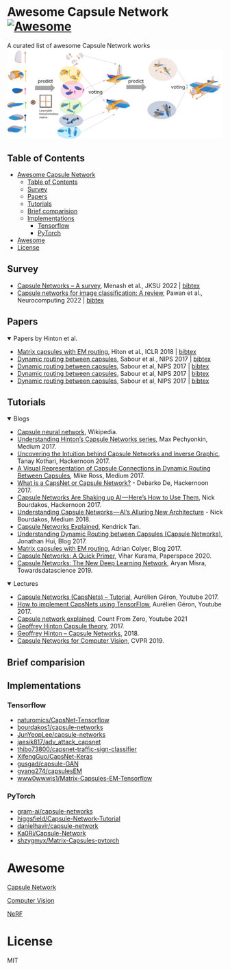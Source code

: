 # Awesome Capsule Network [![Awesome](https://cdn.rawgit.com/sindresorhus/awesome/d7305f38d29fed78fa85652e3a63e154dd8e8829/media/badge.svg)](https://github.com/sindresorhus/awesome)
A curated list of awesome Capsule Network works
<img src="assets\Routing-plan.png" />

## Table of Contents

- [Awesome Capsule Network ](#awesome-capsule-network-)
  - [Table of Contents](#table-of-contents)
  - [Survey](#survey)
  - [Papers](#papers)
  - [Tutorials](#tutorials)
  - [Brief comparision](#brief-comparision)
  - [Implementations](#implementations)
    - [Tensorflow](#tensorflow)
    - [PyTorch](#pytorch)
- [Awesome](#awesome)
- [License](#license)

## Survey

- [Capsule Networks – A survey](https://www.sciencedirect.com/science/article/pii/S1319157819309322), Menash et al., JKSU 2022 | [bibtex](assets\citations.txt#L5)
- [Capsule networks for image classification: A review](https://www.sciencedirect.com/science/article/pii/S0925231222010657), Pawan et al., Neurocomputing 2022 | [bibtex](assets\citations.txt#L12)

## Papers
<details open>
<summary>Papers by Hinton et al.</summary>

- [Matrix capsules with EM routing](https://openreview.net/pdf?id=HJWLfGWRb), Hiton et al., ICLR 2018 | [bibtex](assets\citations.txt#L20)
- [Dynamic routing between capsules](https://proceedings.neurips.cc/paper_files/paper/2017/hash/2cad8fa47bbef282badbb8de5374b894-Abstract.html), Sabour et al., NIPS 2017 | [bibtex](assets\citations.txt#L28)
- [Dynamic routing between capsules](https://proceedings.neurips.cc/paper_files/paper/2017/hash/2cad8fa47bbef282badbb8de5374b894-Abstract.html), Sabour et al, NIPS 2017 | [bibtex](assets\citations.txt#L28)
- [Dynamic routing between capsules](https://proceedings.neurips.cc/paper_files/paper/2017/hash/2cad8fa47bbef282badbb8de5374b894-Abstract.html), Sabour et al, NIPS 2017 | [bibtex](assets\citations.txt#L28)
- [Dynamic routing between capsules](https://proceedings.neurips.cc/paper_files/paper/2017/hash/2cad8fa47bbef282badbb8de5374b894-Abstract.html), Sabour et al, NIPS 2017 | [bibtex](assets\citations.txt#L28)

</details>

## Tutorials

<details open>
<summary>Blogs</summary>

- [Capsule neural network](https://en.wikipedia.org/wiki/Capsule_neural_network), Wikipedia. 
- [Understanding Hinton’s Capsule Networks series](https://medium.com/ai%C2%B3-theory-practice-business/understanding-hintons-capsule-networks-part-i-intuition-b4b559d1159b), Max Pechyonkin, Medium 2017.
- [Uncovering the Intuition behind Capsule Networks and Inverse Graphic](https://hackernoon.com/uncovering-the-intuition-behind-capsule-networks-and-inverse-graphics-part-i-7412d121798d),  Tanay Kothari, Hackernoon 2017.
- [A Visual Representation of Capsule Connections in Dynamic Routing Between Capsules](https://medium.com/@mike_ross/a-visual-representation-of-capsule-network-computations-83767d79e737), Mike Ross, Medium 2017.
- [What is a CapsNet or Capsule Network?](https://hackernoon.com/what-is-a-capsnet-or-capsule-network-2bfbe48769cc) - Debarko De, Hackernoon 2017.
- [Capsule Networks Are Shaking up AI — Here’s How to Use Them](https://hackernoon.com/capsule-networks-are-shaking-up-ai-heres-how-to-use-them-c233a0971952), Nick Bourdakos, Hackernoon 2017.
- [Understanding Capsule Networks — AI’s Alluring New Architecture](https://medium.freecodecamp.org/understanding-capsule-networks-ais-alluring-new-architecture-bdb228173ddc) - Nick Bourdakos, Medium 2018.
- [Capsule Networks Explained](https://kndrck.co/posts/capsule_networks_explained/), Kendrick Tan.
- [Understanding Dynamic Routing between Capsules (Capsule Networks)](https://jhui.github.io/2017/11/03/Dynamic-Routing-Between-Capsules/), Jonathan Hui, Blog 2017.
- [Matrix capsules with EM routing](https://blog.acolyer.org/2017/11/14/matrix-capsules-with-em-routing/), Adrian Colyer, Blog 2017.
- [Capsule Networks: A Quick Primer](https://blog.paperspace.com/capsule-networks/), Vihar Kurama, Paperspace 2020.
- [Capsule Networks: The New Deep Learning Network](https://towardsdatascience.com/capsule-networks-the-new-deep-learning-network-bd917e6818e8), Aryan Misra, Towardsdatascience 2019.

</details>

<details open>
<summary>Lectures</summary>

- [Capsule Networks (CapsNets) – Tutorial](https://www.youtube.com/watch?v=pPN8d0E3900), Aurélien Géron, Youtube 2017.
- [How to implement CapsNets using TensorFlow](https://www.youtube.com/watch?v=2Kawrd5szHE), Aurélien Géron, Youtube 2017.
- [Capsule network explained](https://www.youtube.com/watch?v=v0tgo3c_7Xs), Count From Zero, Youtube 2021
- [Geoffrey Hinton Capsule theory](https://www.youtube.com/watch?v=6S1_WqE55UQ), 2017.
- [Geoffrey Hinton – Capsule Networks](https://www.youtube.com/watch?v=x5Vxk9twXlE), 2018.
- [Capsule Networks for Computer Vision](https://www.crcv.ucf.edu/cvpr2019-tutorial/), CVPR 2019.
</details>

## Brief comparision

## Implementations

### Tensorflow

- [naturomics/CapsNet-Tensorflow](https://github.com/naturomics/CapsNet-Tensorflow)
- [bourdakos1/capsule-networks](https://github.com/bourdakos1/capsule-networks)
- [JunYeopLee/capsule-networks](https://github.com/JunYeopLee/capsule-networks)
- [jaesik817/adv_attack_capsnet](https://github.com/jaesik817/adv_attack_capsnet)
- [thibo73800/capsnet-traffic-sign-classifier](https://github.com/thibo73800/capsnet-traffic-sign-classifier)
- [XifengGuo/CapsNet-Keras](https://github.com/XifengGuo/CapsNet-Keras)
- [gusgad/capsule-GAN](https://github.com/gusgad/capsule-GAN)
- [gyang274/capsulesEM](https://github.com/gyang274/capsulesEM)
- [www0wwwjs1/Matrix-Capsules-EM-Tensorflow](https://github.com/www0wwwjs1/Matrix-Capsules-EM-Tensorflow)

### PyTorch

- [gram-ai/capsule-networks](https://github.com/gram-ai/capsule-networks)
- [higgsfield/Capsule-Network-Tutorial](https://github.com/higgsfield/Capsule-Network-Tutorial)
- [danielhavir/capsule-network](https://github.com/danielhavir/capsule-network)
- [Ka0Ri/Capsule-Network](https://github.com/Ka0Ri/Capsule-Network)
- [shzygmyx/Matrix-Capsules-pytorch](https://github.com/shzygmyx/Matrix-Capsules-pytorch)

# Awesome
[Capsule Network](https://github.com/sekwiatkowski/awesome-capsule-networks)

[Computer Vision](https://github.com/jbhuang0604/awesome-computer-vision/tree/master)

[NeRF](https://github.com/awesome-NeRF/awesome-NeRF)

# License 
MIT